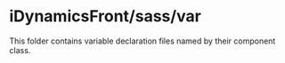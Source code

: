 # iDynamicsFront/sass/var

This folder contains variable declaration files named by their component class.
